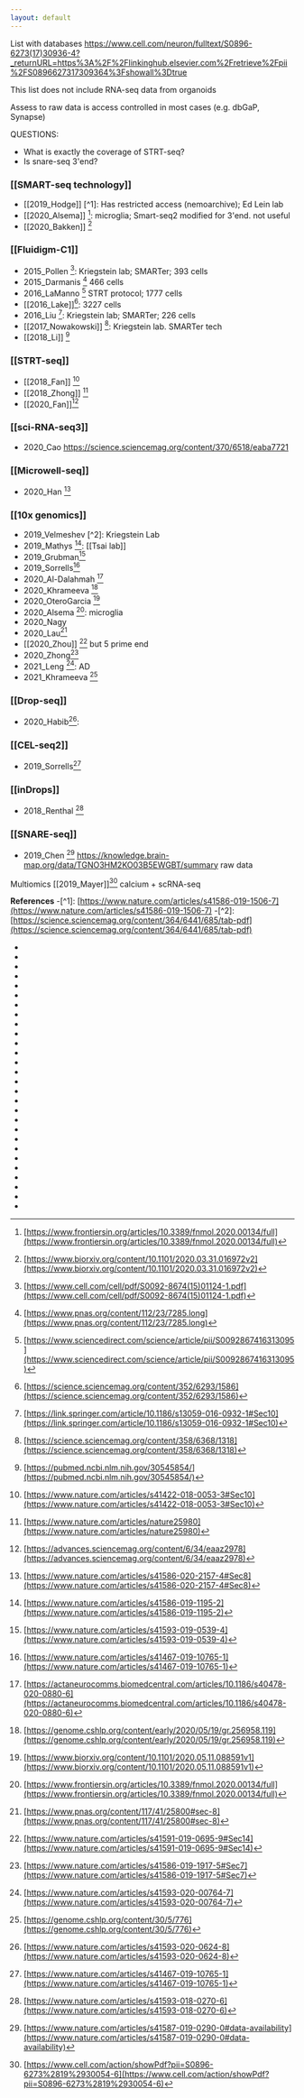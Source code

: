 ```yaml
---
layout: default
---
```


List with databases
https://www.cell.com/neuron/fulltext/S0896-6273(17)30936-4?_returnURL=https%3A%2F%2Flinkinghub.elsevier.com%2Fretrieve%2Fpii%2FS0896627317309364%3Fshowall%3Dtrue

This list does not include RNA-seq data from organoids

Assess to raw data is access controlled in most cases (e.g. dbGaP, Synapse)

QUESTIONS:
- What is exactly the coverage of STRT-seq?
- Is snare-seq 3'end?



### [[SMART-seq technology]]
- [[2019_Hodge]] [^1]: Has restricted access (nemoarchive); Ed Lein lab
- [[2020_Alsema]] [^15]: microglia; Smart-seq2 modified for 3'end. not useful
- [[2020_Bakken]] [^27]

### [[Fluidigm-C1]]
- 2015_Pollen [^20]: Kriegstein lab; SMARTer; 393 cells
- 2015_Darmanis [^21] 466 cells
- 2016_LaManno [^11] STRT protocol; 1777 cells
- [[2016_Lake]][^4]: 3227 cells
- 2016_Liu [^19]: Kriegstein lab; SMARTer; 226 cells
- [[2017_Nowakowski]] [^9]: Kriegstein lab. SMARTer tech
- [[2018_Li]] [^22]

### [[STRT-seq]]
- [[2018_Fan]] [^25] 
- [[2018_Zhong]] [^13]
- [[2020_Fan]][^7]

### [[sci-RNA-seq3]]
- 2020_Cao https://science.sciencemag.org/content/370/6518/eaba7721

### [[Microwell-seq]]
- 2020_Han [^12]

### [[10x genomics]]
- 2019_Velmeshev [^2]: Kriegstein Lab
- 2019_Mathys [^3]: [[Tsai lab]]
- 2019_Grubman[^16]
- 2019_Sorrells[^17]
- 2020_Al-Dalahmah [^8]
- 2020_Khrameeva [^10]
- 2020_OteroGarcia [^14]
- 2020_Alsema [^15]: microglia
- 2020_Nagy
- 2020_Lau[^23]
- [[2020_Zhou]] [^24] but 5 prime end
- 2020_Zhong[^29]
- 2021_Leng [^6]: AD
- 2021_Khrameeva [^30]



### [[Drop-seq]]
- 2020_Habib[^5]: 


### [[CEL-seq2]]
- 2019_Sorrells[^17]


### [[inDrops]]
- 2018_Renthal [^18]


### [[SNARE-seq]]
- 2019_Chen [^28]  https://knowledge.brain-map.org/data/TGNO3HM2KO03B5EWGBT/summary raw data

Multiomics
[[2019_Mayer]][^26] calcium + scRNA-seq


**References**
-[^1]: [https://www.nature.com/articles/s41586-019-1506-7](https://www.nature.com/articles/s41586-019-1506-7)
-[^2]: [https://science.sciencemag.org/content/364/6441/685/tab-pdf](https://science.sciencemag.org/content/364/6441/685/tab-pdf)
- [^3]: [https://www.nature.com/articles/s41586-019-1195-2](https://www.nature.com/articles/s41586-019-1195-2)
- [^4]: [https://science.sciencemag.org/content/352/6293/1586](https://science.sciencemag.org/content/352/6293/1586)
- [^5]: [https://www.nature.com/articles/s41593-020-0624-8](https://www.nature.com/articles/s41593-020-0624-8)
- [^6]: [https://www.nature.com/articles/s41593-020-00764-7](https://www.nature.com/articles/s41593-020-00764-7)
- [^7]: [https://advances.sciencemag.org/content/6/34/eaaz2978](https://advances.sciencemag.org/content/6/34/eaaz2978)
- [^8]: [https://actaneurocomms.biomedcentral.com/articles/10.1186/s40478-020-0880-6](https://actaneurocomms.biomedcentral.com/articles/10.1186/s40478-020-0880-6)
- [^9]: [https://science.sciencemag.org/content/358/6368/1318](https://science.sciencemag.org/content/358/6368/1318)
- [^10]: [https://genome.cshlp.org/content/early/2020/05/19/gr.256958.119](https://genome.cshlp.org/content/early/2020/05/19/gr.256958.119)
- [^11]: [https://www.sciencedirect.com/science/article/pii/S0092867416313095](https://www.sciencedirect.com/science/article/pii/S0092867416313095)
- [^12]: [https://www.nature.com/articles/s41586-020-2157-4#Sec8](https://www.nature.com/articles/s41586-020-2157-4#Sec8)
- [^13]: [https://www.nature.com/articles/nature25980](https://www.nature.com/articles/nature25980)
- [^14]: [https://www.biorxiv.org/content/10.1101/2020.05.11.088591v1](https://www.biorxiv.org/content/10.1101/2020.05.11.088591v1)
- [^15]: [https://www.frontiersin.org/articles/10.3389/fnmol.2020.00134/full](https://www.frontiersin.org/articles/10.3389/fnmol.2020.00134/full)
- [^16]: [https://www.nature.com/articles/s41593-019-0539-4](https://www.nature.com/articles/s41593-019-0539-4)
- [^17]: [https://www.nature.com/articles/s41467-019-10765-1](https://www.nature.com/articles/s41467-019-10765-1)
- [^18]: [https://www.nature.com/articles/s41593-018-0270-6](https://www.nature.com/articles/s41593-018-0270-6)
- [^19]: [https://link.springer.com/article/10.1186/s13059-016-0932-1#Sec10](https://link.springer.com/article/10.1186/s13059-016-0932-1#Sec10)
- [^20]: [https://www.cell.com/cell/pdf/S0092-8674(15)01124-1.pdf](https://www.cell.com/cell/pdf/S0092-8674(15)01124-1.pdf)
- [^21]: [https://www.pnas.org/content/112/23/7285.long](https://www.pnas.org/content/112/23/7285.long)
- [^22]: [https://pubmed.ncbi.nlm.nih.gov/30545854/](https://pubmed.ncbi.nlm.nih.gov/30545854/)
- [^23]: [https://www.pnas.org/content/117/41/25800#sec-8](https://www.pnas.org/content/117/41/25800#sec-8)
- [^24]: [https://www.nature.com/articles/s41591-019-0695-9#Sec14](https://www.nature.com/articles/s41591-019-0695-9#Sec14)
- [^25]: [https://www.nature.com/articles/s41422-018-0053-3#Sec10](https://www.nature.com/articles/s41422-018-0053-3#Sec10)
- [^26]: [https://www.cell.com/action/showPdf?pii=S0896-6273%2819%2930054-6](https://www.cell.com/action/showPdf?pii=S0896-6273%2819%2930054-6)
- [^27]: [https://www.biorxiv.org/content/10.1101/2020.03.31.016972v2](https://www.biorxiv.org/content/10.1101/2020.03.31.016972v2)
- [^28]: [https://www.nature.com/articles/s41587-019-0290-0#data-availability](https://www.nature.com/articles/s41587-019-0290-0#data-availability)
- [^29]: [https://www.nature.com/articles/s41586-019-1917-5#Sec7](https://www.nature.com/articles/s41586-019-1917-5#Sec7)
- [^30]: [https://genome.cshlp.org/content/30/5/776](https://genome.cshlp.org/content/30/5/776)
